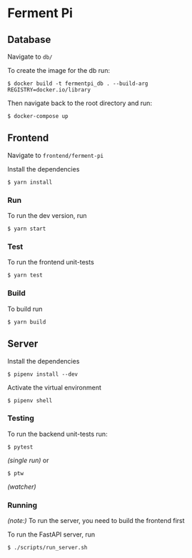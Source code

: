 # Ferment Pi



## Database
Navigate to `db/`

To create the image for the db run:
```
$ docker build -t fermentpi_db . --build-arg REGISTRY=docker.io/library
```
Then navigate back to the root directory and run:
```
$ docker-compose up
```

## Frontend

Navigate to `frontend/ferment-pi`

Install the dependencies

```
$ yarn install
```

### Run 
To run the dev version, run
```
$ yarn start
```

### Test
To run the frontend unit-tests
```
$ yarn test
```

### Build

To build run
```
$ yarn build
```

## Server

Install the dependencies

```
$ pipenv install --dev
```

Activate the virtual environment

```
$ pipenv shell
```

### Testing
To run the backend unit-tests run:
```
$ pytest
```
_(single run)_
or

```
$ ptw
```
_(watcher)_

### Running

_(note:)_ To run the server, you need to build the frontend first

To run the FastAPI server, run
```
$ ./scripts/run_server.sh
```

